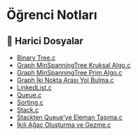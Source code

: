 # Öğrenci Notları


<!--Index-->

## 🔗 Harici Dosyalar

- [Binary Tree.c](./Binary%20Tree.c)
- [Graph MinSpanningTree Kruksal Algo.c](./Graph%20MinSpanningTree%20Kruksal%20Algo.c)
- [Graph MinSpanningTree Prim Algo.c](./Graph%20MinSpanningTree%20Prim%20Algo.c)
- [Graph İki Nokta Arası Yol Bulma.c](./Graph%20%C4%B0ki%20Nokta%20Aras%C4%B1%20Yol%20Bulma.c)
- [LinkedList.c](./LinkedList.c)
- [Queue.c](./Queue.c)
- [Sorting.c](./Sorting.c)
- [Stack.c](./Stack.c)
- [Stackten Queue'ye Eleman Taşıma.c](./Stackten%20Queue%27ye%20Eleman%20Ta%C5%9F%C4%B1ma.c)
- [İkili Ağaç Oluşturma ve Gezme.c](./%C4%B0kili%20A%C4%9Fa%C3%A7%20Olu%C5%9Fturma%20ve%20Gezme.c)


<!--Index-->

